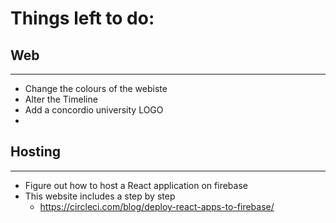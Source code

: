 # Things left to do: 

## Web 
---
- Change the colours of the webiste
- Alter the Timeline 
- Add a concordio university LOGO 
- 



## Hosting
---
- Figure out how to host a React application on firebase 
- This website includes a step by step 
    - https://circleci.com/blog/deploy-react-apps-to-firebase/

